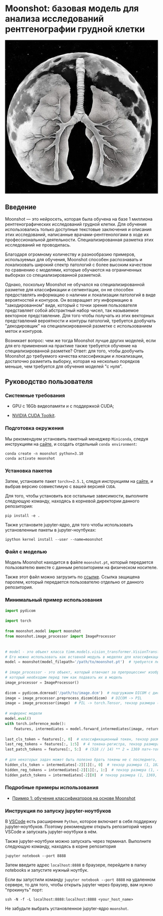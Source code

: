 # Moonshot: базовая модель для анализа исследований рентгенографии грудной клетки

![logo](logo.jpg)

## Введение

Moonshot — это нейросеть, которая была обучена на базе 1 миллиона рентгенографических исследований грудной клетки. Для обучения использовались только доступные текстовые заключения и описания этих исследований, написанные врачами-рентгенологами в ходе их профессиональной деятельности. Специализированная разметка этих исследований не проводилась.

Благодаря огромному количеству и разнообразию примеров, используемых для обучения, Moonshot способен распознавать и локализовать широкий спектр патологий с более высоким качеством по сравнению с моделями, которые обучаются на ограниченных выборках со специализированной разметкой.

Однако, поскольку Moonshot не обучался на специализированной разметке для классификации и сегментации, он не способен предоставлять информацию о наличии и локализации патологий в виде вероятностей и контуров. Он возвращает эту информацию в "закодированном" виде, который с точки зрения пользователя представляет собой абстрактный набор чисел, так называемое векторное представление. Для того чтобы получать из этих векторных представлений вероятности и контуры патологий, требуется дообучать "декодировщик" на специализированной разметке с использованием меток и контуров.

Возникает вопрос: чем же тогда Moonshot лучше других моделей, если для его применения на практике также требуется обучение на специализированной разметке?
Ответ: для того, чтобы дообучить Moonshot до требуемого качества классификации и локализации, достаточно разметить выборку, которая на несколько порядков меньше, чем требуется для обучения моделей "с нуля".

## Руководство пользователя

### Системные требования

* GPU с 16Gb видеопамяти и с поддержкой CUDA;

* [NVIDIA CUDA Toolkit](https://developer.nvidia.com/cuda-toolkit]).


### Подготовка окружения

Мы рекомендуем установить пакетный менеджер `Miniconda`, следуя инструкциям на [сайте](https://docs.anaconda.com/miniconda/), и создать отдельный `conda environment`:
```
conda create -n moonshot python=3.10
conda activate moonshot
```

### Установка пакетов

Затем, установите пакет `torch>=2.5.1`, следуя инструкциям на [сайте](https://pytorch.org/), и выбрав версию совместимую с вашей версией `CUDA`.

Для того, чтобы установить все остальные зависимости, выполните следующую команду, находясь в корневой директории данного репозитория:
```
pip install -e .
```

Также установите jupyter-ядро, для того чтобы использовать установленные пакеты в jupyter-ноутбуках:
```
ipython kernel install --user --name=moonshot
```

### Файл с моделью

Модель Moonshot находится в файле `moonshot.pt`, который передается пользователю вместе с данным репозиторием на физическом носителе.

Также этот файл можно загрузить по [ссылке](https://b24.2a2i.org/~JAB2m). Ссылка защищена паролем, который передается пользователю отдельно от данного репозитория.

### Минимальный пример использования

```python
import pydicom

import torch

from moonshot.model import moonshot
from moonshot.image_processor import ImageProcessor


# model - это объект класса timm.models.vision_transformer.VisionTransformer c подгруженными предобученными весами.
# Его можно использовать как вставной модуль в моделях для классификации, сегментации или других задач.
model = moonshot(model_filepath='/path/to/moonshot.pt')  # требуется передать путь до загруженного файла `moonshot.pt`

# image_processor - это объект, который отвечает за препроцессинг изображений,
# который необходим перед тем как подавать их в модель
image_processor = ImageProcessor()

dicom = pydicom.dcmread('/path/to/image.dcm')  # подгружаем DICOM с диска
image = image_processor.preprocess_dicom(dicom)  # DICOM -> PIL
image = image_processor(image)  # PIL -> torch.Tensor, тензор размера (1, 3, 518, 518)

# инференс модели
model.eval()
with torch.inference_mode():
    features, intermediates = model.forward_intermediates(image, return_prefix_tokens=True, output_fmt='NLC')

last_cls_token = features[:, 0]  # классификационный токен, тензор размера (1, 1024)
last_reg_tokens = features[:, 1:5]  # 4 токена-регистра, тензор размера (1, 4, 1024)
last_patch_tokens = features[:, 5:]  # (518 // 14) ** 2 = 1369 патч-токенов, тензор размера (1, 1369, 1024)

# для некоторых задач может быть полезно брать токены не с последнего, а с предпоследнего слоя
hidden_cls_token = intermediates[-2][1][:, 0]  # тензор размера (1, 1024)
hidden_reg_tokens = intermediates[-2][1][:, 1:]  # тензор размера (1, 4, 1024)
hidden_patch_tokens = intermediates[-2][0]  # тензор размера (1, 1369, 1024)

```

### Подробные примеры использования

* [Пример 1: обучение классификаторов на основе Moonshot](notebooks/classification.ipynb)

### Инструкция по запуску jupyter-ноутбуков

В [VSCode](https://code.visualstudio.com/) есть расширение `Python`, которое включает в себя поддержку jupyter-ноутбуков. Поэтому рекомендуем открыть репозиторий через VSCode и запускать jupyter-ноутбуки в нём.

Также jupyter-ноутбуки можно запускать через терминал. Выполните следующую команду, находясь в корне репозитория
```
jupyter notebook --port 8888
```

Затем введите адрес `localhost:8888` в браузере, перейдите в папку notebooks и запустите нужный ноутбук.

Если вы запустили команду `jupyter notebook --port 8888` на удаленном сервере, то для того, чтобы открыть jupyter через браузер, вам нужно "прокинуть" порт:
```
ssh -N -f -L localhost:8888:localhost:8888 <your_host_name>
```

Не забудьте выбрать установленное jupyter-ядро `moonshot`.
